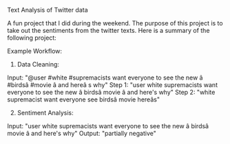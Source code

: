 Text Analysis of Twitter data

A fun project that I did during the weekend. The purpose of this project is to take out the sentiments from the twitter texts. 
Here is a summary of the following project:

Example Workflow:

1. Data Cleaning:

Input: "@user #white #supremacists want everyone to see the new â #birdsâ #movie â and hereâ s why" 
Step 1: "user white supremacists want everyone to see the new â birdsâ movie â and here's why" 
Step 2: "white supremacist want everyone see birdsâ movie hereâs"

2. Sentiment Analysis:

Input: "user white supremacists want everyone to see the new â birdsâ movie â and here's why" 
Output: "partially negative"

